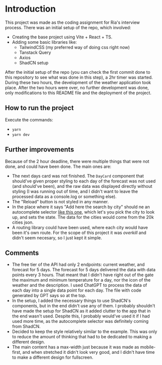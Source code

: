 # Introduction

This project was made as the coding assignment for Ria's interview process. There was an initial setup of the repo, which involved:
- Creating the base project using Vite + React + TS.
- Adding some basic libraries like:
  - TailwindCSS (my preferred way of doing css right now)
  - Tanstack Query
  - Axios
  - ShadCN setup

After the initial setup of the repo (you can check the first commit done to this repository to see what was done in this step), a 2hr timer was started. During these two hours, the development of the weather application took place. After the two hours were over, no further development was done, only modifications to this README file and the deployment of the project.

## How to run the project

Execute the commands:
- `yarn`
- `yarn dev`

## Further improvements

Because of the 2 hour deadline, there were multiple things that were not done, and could have been done. The main ones are:
- The next days card was not finished. The `DayCard` component that should've given proper styling to each day of the forecast was not used (and should've been), and the raw data was displayed directly without styling (I was running out of time, and I didn't want to leave the processed data as a console.log or something else).
- The "Reload" button is not styled in any manner.
- In the place where it says "Add here the search by city" should ne an autocomplete selector [like this one](https://ui.shadcn.com/docs/components/combobox), which let's you pick the city to look up, and sets the state. The data for the cities would come from the 20k cities json.
- A routing library could have been used, where each city would have been it's own route. For the scope of this project it was _overkill_ and didn't seem necesary, so I just kept it simple.

## Comments

- The free tier of the API had only 2 endpoints: current weather, and forecast for 5 days. The forecast for 5 days delivered the data with data points every 3 hours. That meant that I didn't have right out of the gate the maximum and minimum temperature for a day, nor the icon of the weather and the description. I used ChatGPT to process the data of each day into a single data point for each day. The file with code generated by GPT says so at the top.
- In the setup, I added the necessary things to use ShadCN's components, but in the end didn't use any of them. I probably shouldn't have made the setup for ShadCN as it added clutter to the app that in the end wasn't used. Despite this, I probably would've used it if I had used more time, as the autocomplete selector was definitely coming from ShadCN.
- Decided to keep the style relatively similar to the example. This was only to reduce the amount of thinking that had to be dedicated to making a different design.
- The main content has a max-width just because it was made as mobile-first, and when stretched it didn't look very good, and I didn't have time to make a different design for fullscreen.
